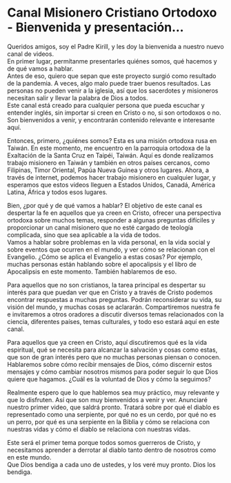 # Canal Misionero Cristiano Ortodoxo - Bienvenida y presentación...  

Queridos amigos, soy el Padre Kirill, y les doy la bienvenida a nuestro nuevo canal de videos.  
En primer lugar, permítanme presentarles quiénes somos, qué hacemos y de qué vamos a hablar.  
Antes de eso, quiero que sepan que este proyecto surgió como resultado de la pandemia. A veces, algo malo puede traer buenos resultados. Las personas no pueden venir a la iglesia, así que los sacerdotes y misioneros necesitan salir y llevar la palabra de Dios a todos.  
Este canal está creado para cualquier persona que pueda escuchar y entender inglés, sin importar si creen en Cristo o no, si son ortodoxos o no. Son bienvenidos a venir, y encontrarán contenido relevante e interesante aquí.  

Entonces, primero, ¿quiénes somos? Esta es una misión ortodoxa rusa en Taiwán. En este momento, me encuentro en la parroquia ortodoxa de la Exaltación de la Santa Cruz en Taipéi, Taiwán. Aquí es donde realizamos trabajo misionero en Taiwán y también en otros países cercanos, como Filipinas, Timor Oriental, Papúa Nueva Guinea y otros lugares. Ahora, a través de internet, podemos hacer trabajo misionero en cualquier lugar, y esperamos que estos videos lleguen a Estados Unidos, Canadá, América Latina, África y todos esos lugares.  

Bien, ¿por qué y de qué vamos a hablar? El objetivo de este canal es despertar la fe en aquellos que ya creen en Cristo, ofrecer una perspectiva ortodoxa sobre muchos temas, responder a algunas preguntas difíciles y proporcionar un canal misionero que no esté cargado de teología complicada, sino que sea aplicable a la vida de todos.  
Vamos a hablar sobre problemas en la vida personal, en la vida social y sobre eventos que ocurren en el mundo, y ver cómo se relacionan con el Evangelio. ¿Cómo se aplica el Evangelio a estas cosas? Por ejemplo, muchas personas están hablando sobre el apocalipsis y el libro de Apocalipsis en este momento. También hablaremos de eso.  

Para aquellos que no son cristianos, la tarea principal es despertar su interés para que puedan ver que en Cristo y a través de Cristo podemos encontrar respuestas a muchas preguntas. Podrán reconsiderar su vida, su visión del mundo, y muchas cosas se aclararán. Compartiremos nuestra fe e invitaremos a otros oradores a discutir diversos temas relacionados con la ciencia, diferentes países, temas culturales, y todo eso estará aquí en este canal.  

Para aquellos que ya creen en Cristo, aquí discutiremos qué es la vida espiritual, qué se necesita para alcanzar la salvación y cosas como estas, que son de gran interés pero que no muchas personas piensan o conocen. Hablaremos sobre cómo recibir mensajes de Dios, cómo discernir estos mensajes y cómo cambiar nosotros mismos para poder seguir lo que Dios quiere que hagamos. ¿Cuál es la voluntad de Dios y cómo la seguimos?  

Realmente espero que lo que hablemos sea muy práctico, muy relevante y que lo disfruten. Así que son muy bienvenidos a venir y ver. Anunciaré nuestro primer video, que saldrá pronto. Tratará sobre por qué el diablo es representado como una serpiente, por qué no es un cerdo, por qué no es un perro, por qué es una serpiente en la Biblia y cómo se relaciona con nuestras vidas y cómo el diablo se relaciona con nuestras vidas.  

Este será el primer tema porque todos somos guerreros de Cristo, y necesitamos aprender a derrotar al diablo tanto dentro de nosotros como en este mundo.  
Que Dios bendiga a cada uno de ustedes, y los veré muy pronto. Dios los bendiga.

